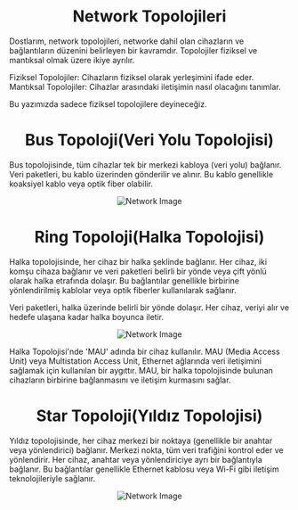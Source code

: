 <h1 align='center'>Network Topolojileri</h1>

<p>
  Dostlarım, network topolojileri, networke dahil olan cihazların ve bağlantıların düzenini belirleyen bir kavramdır. Topolojiler fiziksel ve mantıksal olmak üzere ikiye ayrılır.

  Fiziksel Topolojiler: Cihazların fiziksel olarak yerleşimini ifade eder.
  Mantıksal Topolojiler: Cihazlar arasındaki iletişimin nasıl olacağını tanımlar.

  Bu yazımızda sadece fiziksel topolojilere deyineceğiz.
</p>


<h1 align='center'>Bus Topoloji(Veri Yolu Topolojisi)</h1>

<p>
  Bus topolojisinde, tüm cihazlar tek bir merkezi kabloya (veri yolu) bağlanır. Veri paketleri, bu kablo üzerinden gönderilir ve alınır. Bu kablo genellikle koaksiyel kablo veya optik fiber olabilir.

</p>

<div align="center">
    <img src="https://github.com/Okan-tumuklu/Network-dersleri/assets/117488504/1c3ee6d7-5493-45cc-97e3-82b53e7375f7" alt="Network Image">
</div>

<h1 align='center'>Ring Topoloji(Halka Topolojisi)</h1>

<p>
  Halka topolojisinde, her cihaz bir halka şeklinde bağlanır. Her cihaz, iki komşu cihaza bağlanır ve veri paketleri belirli bir yönde veya çift yönlü olarak halka etrafında dolaşır. Bu bağlantılar genellikle birbirine yönlendirilmiş kablolar veya optik fiberler kullanılarak sağlanır.

  Veri paketleri, halka üzerinde belirli bir yönde dolaşır. Her cihaz, veriyi alır ve hedefe ulaşana kadar halka boyunca iletir.
</p>
<div align="center">
    <img src="https://github.com/Okan-tumuklu/Network-dersleri/assets/117488504/c48105f1-d943-4ffd-b475-ea410cc9da2e" alt="Network Image">
</div>

<P>
  Halka Topolojisi'nde 'MAU' adında bir cihaz kullanılır. MAU (Media Access Unit) veya Multistation Access Unit, Ethernet ağlarında veri iletişimini sağlamak için kullanılan bir aygıttır. MAU, bir halka topolojisinde bulunan cihazların birbirine bağlanmasını ve iletişim kurmasını sağlar.
</P>


<h1 align='center'>Star Topoloji(Yıldız Topolojisi)</h1>


<p>
  Yıldız topolojisinde, her cihaz merkezi bir noktaya (genellikle bir anahtar veya yönlendirici) bağlanır. Merkezi nokta, tüm veri trafiğini kontrol eder ve yönlendirir. Her cihaz, anahtar veya yönlendiriciye ayrı bir bağlantıyla bağlanır. Bu bağlantılar genellikle Ethernet kablosu veya Wi-Fi gibi iletişim teknolojileriyle sağlanır.

</p>

<div align="center">
    <img src="https://github.com/Okan-tumuklu/Network-dersleri/assets/117488504/98aacb6f-0891-4c79-a6dd-b4a28b36cc13" alt="Network Image">
</div>


